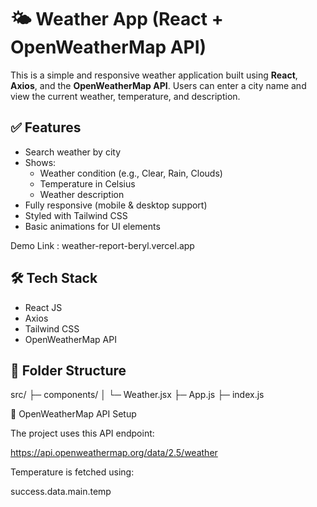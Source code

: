# 🌤 Weather App (React + OpenWeatherMap API)

This is a simple and responsive weather application built using **React**, **Axios**, and the **OpenWeatherMap API**. Users can enter a city name and view the current weather, temperature, and description.

## ✅ Features

- Search weather by city
- Shows:
  - Weather condition (e.g., Clear, Rain, Clouds)
  - Temperature in Celsius
  - Weather description
- Fully responsive (mobile & desktop support)
- Styled with Tailwind CSS
- Basic animations for UI elements

Demo Link : weather-report-beryl.vercel.app

## 🛠️ Tech Stack

- React JS  
- Axios  
- Tailwind CSS  
- OpenWeatherMap API

## 📁 Folder Structure
src/
├─ components/
│ └─ Weather.jsx
├─ App.js
├─ index.js

🔑 OpenWeatherMap API Setup

The project uses this API endpoint:

https://api.openweathermap.org/data/2.5/weather


Temperature is fetched using:

success.data.main.temp
